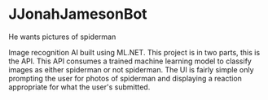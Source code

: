 # JJonahJamesonBot
He wants pictures of spiderman

Image recognition AI built using ML.NET.
This project is in two parts, this is the API.
This API consumes a trained machine learning model to classify images as either spiderman or not spiderman.
The UI is fairly simple only prompting the user for photos of spiderman and displaying a reaction appropriate for what the user's submitted.
